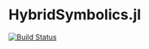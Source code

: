# HybridSymbolics.jl

[![Build Status](https://github.com/EarthyScience/HybridSymbolics.jl/actions/workflows/CI.yml/badge.svg?branch=main)](https://github.com/EarthyScience/HybridSymbolics.jl/actions/workflows/CI.yml?query=branch%3Amain)
